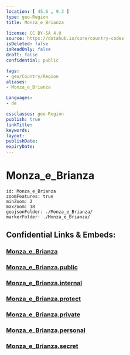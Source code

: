 ```yaml
---
location: [ 45.6 , 9.3 ] 
type: geo-Region
title: Monza_e_Brianza

license: CC BY-SA 4.0
source: https://datahub.io/core/country-codes
isDeleted: false
isReadOnly: false
draft: false
confidential: public

tags:
- geo/Country/Region
aliases:
- Monza_e_Brianza

Languages:
- de

cssclasses: geo-Region
publish: true
linkTitle: 
keywords: 
layout: 
publishDate: 
expiryDate: 
---
```


# Monza_e_Brianza

```leaflet
id: Monza_e_Brianza
zoomFeatures: true 
minZoom: 2 
maxZoom: 18
geojsonFolder: ./Monza_e_Brianza/
markerFolder: ./Monza_e_Brianza/
```


## Confidential Links & Embeds: 

### [Monza_e_Brianza](/_Standards/Earth/Continent/Europe/Europe~South/Italy/regions~Italy/Lombardy/Monza_e_Brianza.md) 

### [Monza_e_Brianza.public](/_public/Earth/Continent/Europe/Europe~South/Italy/regions~Italy/Lombardy/Monza_e_Brianza.public.md) 

### [Monza_e_Brianza.internal](/_internal/Earth/Continent/Europe/Europe~South/Italy/regions~Italy/Lombardy/Monza_e_Brianza.internal.md) 

### [Monza_e_Brianza.protect](/_protect/Earth/Continent/Europe/Europe~South/Italy/regions~Italy/Lombardy/Monza_e_Brianza.protect.md) 

### [Monza_e_Brianza.private](/_private/Earth/Continent/Europe/Europe~South/Italy/regions~Italy/Lombardy/Monza_e_Brianza.private.md) 

### [Monza_e_Brianza.personal](/_personal/Earth/Continent/Europe/Europe~South/Italy/regions~Italy/Lombardy/Monza_e_Brianza.personal.md) 

### [Monza_e_Brianza.secret](/_secret/Earth/Continent/Europe/Europe~South/Italy/regions~Italy/Lombardy/Monza_e_Brianza.secret.md)

